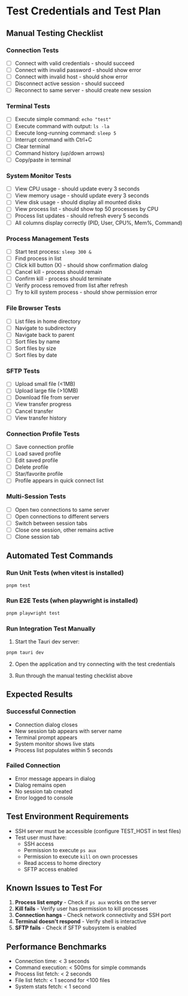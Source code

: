 # Test Credentials and Test Plan

## Manual Testing Checklist

### Connection Tests
- [ ] Connect with valid credentials - should succeed
- [ ] Connect with invalid password - should show error
- [ ] Connect with invalid host - should show error
- [ ] Disconnect active session - should succeed
- [ ] Reconnect to same server - should create new session

### Terminal Tests
- [ ] Execute simple command: `echo "test"`
- [ ] Execute command with output: `ls -la`
- [ ] Execute long-running command: `sleep 5`
- [ ] Interrupt command with Ctrl+C
- [ ] Clear terminal
- [ ] Command history (up/down arrows)
- [ ] Copy/paste in terminal

### System Monitor Tests
- [ ] View CPU usage - should update every 3 seconds
- [ ] View memory usage - should update every 3 seconds
- [ ] View disk usage - should display all mounted disks
- [ ] View process list - should show top 50 processes by CPU
- [ ] Process list updates - should refresh every 5 seconds
- [ ] All columns display correctly (PID, User, CPU%, Mem%, Command)

### Process Management Tests
- [ ] Start test process: `sleep 300 &`
- [ ] Find process in list
- [ ] Click kill button (X) - should show confirmation dialog
- [ ] Cancel kill - process should remain
- [ ] Confirm kill - process should terminate
- [ ] Verify process removed from list after refresh
- [ ] Try to kill system process - should show permission error

### File Browser Tests
- [ ] List files in home directory
- [ ] Navigate to subdirectory
- [ ] Navigate back to parent
- [ ] Sort files by name
- [ ] Sort files by size
- [ ] Sort files by date

### SFTP Tests
- [ ] Upload small file (<1MB)
- [ ] Upload large file (>10MB)
- [ ] Download file from server
- [ ] View transfer progress
- [ ] Cancel transfer
- [ ] View transfer history

### Connection Profile Tests
- [ ] Save connection profile
- [ ] Load saved profile
- [ ] Edit saved profile
- [ ] Delete profile
- [ ] Star/favorite profile
- [ ] Profile appears in quick connect list

### Multi-Session Tests
- [ ] Open two connections to same server
- [ ] Open connections to different servers
- [ ] Switch between session tabs
- [ ] Close one session, other remains active
- [ ] Clone session tab

## Automated Test Commands

### Run Unit Tests (when vitest is installed)
```bash
pnpm test
```

### Run E2E Tests (when playwright is installed)
```bash
pnpm playwright test
```

### Run Integration Test Manually

1. Start the Tauri dev server:
```bash
pnpm tauri dev
```

2. Open the application and try connecting with the test credentials

3. Run through the manual testing checklist above

## Expected Results

### Successful Connection
- Connection dialog closes
- New session tab appears with server name
- Terminal prompt appears
- System monitor shows live stats
- Process list populates within 5 seconds

### Failed Connection
- Error message appears in dialog
- Dialog remains open
- No session tab created
- Error logged to console

## Test Environment Requirements

- SSH server must be accessible (configure TEST_HOST in test files)
- Test user must have:
  - SSH access
  - Permission to execute `ps aux`
  - Permission to execute `kill` on own processes
  - Read access to home directory
  - SFTP access enabled

## Known Issues to Test For

1. **Process list empty** - Check if `ps aux` works on the server
2. **Kill fails** - Verify user has permission to kill processes
3. **Connection hangs** - Check network connectivity and SSH port
4. **Terminal doesn't respond** - Verify shell is interactive
5. **SFTP fails** - Check if SFTP subsystem is enabled

## Performance Benchmarks

- Connection time: < 3 seconds
- Command execution: < 500ms for simple commands
- Process list fetch: < 2 seconds
- File list fetch: < 1 second for <100 files
- System stats fetch: < 1 second
